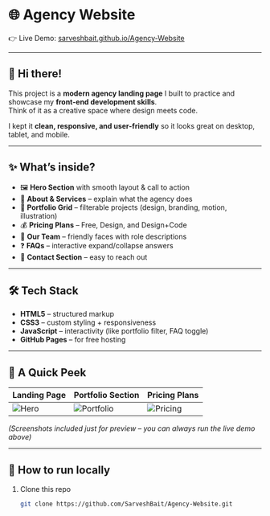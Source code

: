 # 🌐 Agency Website  

👉 Live Demo: [sarveshbait.github.io/Agency-Website](https://sarveshbait.github.io/Agency-Website/)  

---

## 👋 Hi there!  

This project is a **modern agency landing page** I built to practice and showcase my **front-end development skills**.  
Think of it as a creative space where design meets code.  

I kept it **clean, responsive, and user-friendly** so it looks great on desktop, tablet, and mobile.  

---

## ✨ What’s inside?  

- 🖼️ **Hero Section** with smooth layout & call to action  
- 📑 **About & Services** – explain what the agency does  
- 🎨 **Portfolio Grid** – filterable projects (design, branding, motion, illustration)  
- 💰 **Pricing Plans** – Free, Design, and Design+Code  
- 👥 **Our Team** – friendly faces with role descriptions  
- ❓ **FAQs** – interactive expand/collapse answers  
- 📩 **Contact Section** – easy to reach out  

---

## 🛠️ Tech Stack  

- **HTML5** – structured markup  
- **CSS3** – custom styling + responsiveness  
- **JavaScript** – interactivity (like portfolio filter, FAQ toggle)  
- **GitHub Pages** – for free hosting  

---

## 📸 A Quick Peek  

| Landing Page | Portfolio Section | Pricing Plans |
|--------------|------------------|---------------|
| ![Hero](./images/demo-hero.png) | ![Portfolio](./images/demo-portfolio.png) | ![Pricing](./images/demo-pricing.png) |

*(Screenshots included just for preview – you can always run the live demo above)*  

---

## 🚀 How to run locally  

1. Clone this repo  
   ```bash
   git clone https://github.com/SarveshBait/Agency-Website.git
